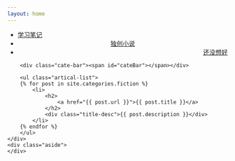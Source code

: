 ```yaml
---
layout: home
---
```


<div class="index-content fiction">
    <div class="section">
        <ul class="artical-cate">
            <li><a href="/"><span>学习笔记</span></a></li>
            <li class="on" style="text-align:center"><a href="/fiction"><span>独创小说</span></a></li>
            <li style="text-align:right"><a href="/null"><span>还没想好</span></a></li>
        </ul>

        <div class="cate-bar"><span id="cateBar"></span></div>

        <ul class="artical-list">
        {% for post in site.categories.fiction %}
            <li>
                <h2>
                    <a href="{{ post.url }}">{{ post.title }}</a>
                </h2>
                <div class="title-desc">{{ post.description }}</div>
            </li>
        {% endfor %}
        </ul>
    </div>
    <div class="aside">
    </div>
</div>
